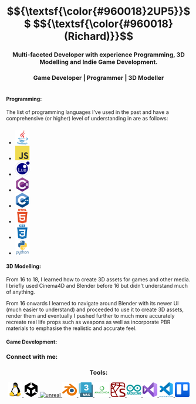 <h1 align="center">$${\textsf{\color{#960018}2UP5}}$$ $${\textsf{\color{#960018}(Richard)}}$$ </h1>
<h3 align="center">Multi-faceted Developer with experience Programming, 3D Modelling and Indie Game Development.</h3>
<h3 align="center">Game Developer | Programmer | 3D Modeller </h3>
<h1> </h1>

<div>
  <h4>Programming:</h4>
   The list of programming languages I've used in the past and have a comprehensive (or higher) level of understanding in are as follows:
   <h3></h3>
  
  - <a href="https://www.java.com" target="_blank" rel="noreferrer"> <img src="https://raw.githubusercontent.com/devicons/devicon/master/icons/java/java-original.svg" alt="java" width="40" height="40"/> </a>     
  - <a href="https://www.javascript.com" target="_blank" rel="noreferrer"> <img src="https://github.com/devicons/devicon/blob/master/icons/javascript/javascript-original.svg" alt="javascript" width="40" height="40"/> </a>
  - <a href="https://lua.org/" target="_blank" rel="noreferrer"> <img src="https://github.com/devicons/devicon/blob/master/icons/lua/lua-original.svg" alt="lua" width="40" height="40"/> </a>
  - <a href="https://www.w3schools.com/cs/" target="_blank" rel="noreferrer"> <img src="https://raw.githubusercontent.com/devicons/devicon/master/icons/csharp/csharp-original.svg" alt="csharp" width="40" height="40"/> </a>
  - <a href="https://www.w3schools.com/cpp/" target="_blank" rel="noreferrer"> <img src="https://raw.githubusercontent.com/devicons/devicon/master/icons/cplusplus/cplusplus-original.svg" alt="cplusplus" width="40" height="40"/></a>
  - <a href="https://www.w3schools.com/html/html_basic.asp" target="_blank" rel="noreferrer"> <img src="https://github.com/devicons/devicon/blob/master/icons/html5/html5-plain-wordmark.svg" alt="html5" width="40" height="40"/> </a>
  - <a href="https://www.w3schools.com/css/" target="_blank" rel="noreferrer"> <img src="https://github.com/devicons/devicon/blob/master/icons/css3/css3-plain-wordmark.svg" alt="css3" width="40" height="40"/> </a>
  - <a href="https://www.python.org/" target="_blank" rel="noreferrer"> <img src="https://github.com/devicons/devicon/blob/master/icons/python/python-original-wordmark.svg" alt="python" width="40" height="40"/> </a>


  <h4>3D Modelling:</h4>
   <p>From 16 to 18, I learned how to create 3D assets for games and other media. I briefly used Cinema4D and Blender before 16 but didn't understand much of anything.</p>

   <p>From 16 onwards I learned to navigate around Blender with its newer UI (much easier to understand) and proceeded to use it to create 3D assets, render them and eventually I pushed further to much more accurately recreate real life props such as weapons as well as incorporate PBR materials to emphasise the realistic and accurate feel.</p>
  <h4>Game Development:</h4>
   <p></p>
</div>


<h3 align="left">Connect with me:</h3>
<p align="left">
</p>


<h3 align="center">Tools:</h3>
<div align="center">
  <a href="https://www.linux.org/" target="_blank" rel="noreferrer"> <img src="https://github.com/devicons/devicon/blob/master/icons/linux/linux-original.svg" alt="linux" width="40" height="40"/> </a> 
  <a href="https://unity.com/" target="_blank" rel="noreferrer"> <img src="https://github.com/devicons/devicon/blob/master/icons/unity/unity-plain.svg" alt="unity" width="40" height="40"/> </a> 
  <a href="https://unrealengine.com/" target="_blank" rel="noreferrer"> <img src="https://raw.githubusercontent.com/kenangundogan/fontisto/036b7eca71aab1bef8e6a0518f7329f13ed62f6b/icons/svg/brand/unreal-engine.svg" alt="unreal" width="40" height="40"/> </a>
  <a href="https://blender.org/" target="_blank" rel="noreferrer"> <img src="https://github.com/devicons/devicon/blob/master/icons/blender/blender-original.svg" alt="blender" width="40" height="40"/> </a>
  <a href="https://https://www.autodesk.co.uk/" target="_blank" rel="noreferrer"> <img src="https://github.com/devicons/devicon/blob/master/icons/threedsmax/threedsmax-original.svg" alt="3dsmax" width="40" height="40"/> </a>
  <a href="https://anaconda.com/" target="_blank" rel="noreferrer"> <img src="https://github.com/devicons/devicon/blob/master/icons/anaconda/anaconda-original-wordmark.svg" alt="anaconda" width="40" height="40"/> </a>
  <a href="https://www.spyder-ide.org/" target="_blank" rel="noreferrer"> <img src="https://github.com/devicons/devicon/blob/master/icons/spyder/spyder-plain.svg" alt="spyder" width="40" height="40"/> </a>
  <a href="https://www.arduino.cc/" target="_blank" rel="noreferrer"> <img src="https://github.com/devicons/devicon/blob/master/icons/arduino/arduino-original-wordmark.svg" alt="arduino" width="40" height="40"/> </a>
  <a href="https://visualstudio.microsoft.com/" target="_blank" rel="noreferrer"> <img src="https://github.com/devicons/devicon/blob/master/icons/visualstudio/visualstudio-original.svg" alt="visualstudio" width="40" height="40"/> </a>
  <a href="https://code.visualstudio.com/" target="_blank" rel="noreferrer"> <img src="https://github.com/devicons/devicon/blob/master/icons/vscode/vscode-original-wordmark.svg" alt="visualcode" width="40" height="40"/> </a>
  <a href="https://trello.com/home" target="_blank" rel="noreferrer"> <img src="https://github.com/devicons/devicon/blob/master/icons/trello/trello-original.svg" alt="trello" width="40" height="40"/> </a>
</div>
  
